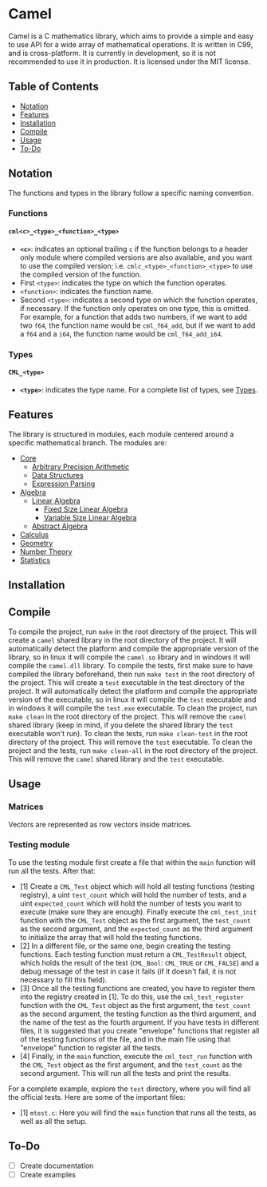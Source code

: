 # Camel

Camel is a C mathematics library, which aims to provide a simple and easy to use API for a wide array of mathematical operations. It is written in C99, and is cross-platform. It is currently in development, so it is not recommended to use it in production. It is licensed under the MIT license.

## Table of Contents

- [Notation](#notation)
- [Features](#features)
- [Installation](#installation)
- [Compile](#compile)
- [Usage](#usage)
- [To-Do](#to-do)

## Notation

The functions and types in the library follow a specific naming convention.

### Functions

#### ```cml<c>_<type>_<function>_<type>```

- **```<c>```**: indicates an optional trailing ```c``` if the function belongs to a header only module where compiled versions are also available, and you want to use the compiled version; i.e. ```cmlc_<type>_<function>_<type>``` to use the compiled version of the function.
- First ```<type>```: indicates the type on which the function operates.
- ```<function>```: indicates the function name.
- Second ```<type>```: indicates a second type on which the function operates, if necessary. If the function only operates on one type, this is omitted. For example, for a function that adds two numbers, if we want to add two ```f64```, the function name would be ```cml_f64_add```, but if we want to add a ```f64``` and a ```i64```, the function name would be ```cml_f64_add_i64```.

### Types

#### ```CML_<type>```

- **```<type>```**: indicates the type name. For a complete list of types, see [Types](doc/types.md).

## Features

The library is structured in modules, each module centered around a specific mathematical branch. The modules are:

- [Core](doc/core/core.md)
  - [Arbitrary Precision Arithmetic](doc/core/bignum.md)
  - [Data Structures](doc/core/dstructs.md)
  - [Expression Parsing](doc/core/expression.md)
- [Algebra](doc/algebra/algebra.md)
  - [Linear Algebra](doc/algebra/linear/linear.md)
    - [Fixed Size Linear Algebra](doc/algebra/linear/flinear.md)
    - [Variable Size Linear Algebra](doc/algebra/linear/vlinear.md)
  - [Abstract Algebra](doc/algebra/abstract.md)
- [Calculus](doc/calculus/calculus.md)
- [Geometry](doc/geometry/geometry.md)
- [Number Theory](doc/numtheory/numtheory.md)
- [Statistics](doc/statistics/statistics.md)

## Installation

## Compile

To compile the project, run ```make``` in the root directory of the project. This will create a ```camel``` shared library in the root directory of the project. It will automatically detect the platform and compile the appropriate version of the library, so in linux it will compile the ```camel.so``` library and in windows it will compile the ```camel.dll``` library. To compile the tests, first make sure to have compiled the library beforehand, then run ```make test``` in the root directory of the project. This will create a ```test``` executable in the test directory of the project. It will automatically detect the platform and compile the appropriate version of the executable, so in linux it will compile the ```test``` executable and in windows it will compile the ```test.exe``` executable. To clean the project, run ```make clean``` in the root directory of the project. This will remove the ```camel``` shared library (keep in mind, if you delete the shared library the ```test``` executable won't run). To clean the tests, run ```make clean-test``` in the root directory of the project. This will remove the ```test``` executable. To clean the project and the tests, run ```make clean-all``` in the root directory of the project. This will remove the ```camel``` shared library and the ```test``` executable.

## Usage

### Matrices

Vectors are represented as row vectors inside matrices.

### Testing module

To use the testing module first create a file that within the ```main``` function will run all the tests. After that:

- [1] Create a ```CML_Test``` object which will hold all testing functions (testing registry), a uint ```test_count``` which will hold the number of tests, and a uint ```expected_count``` which will hold the number of tests you want to execute (make sure they are enough). Finally execute the ```cml_test_init``` function with the ```CML_Test``` object as the first argument, the ```test_count``` as the second argument, and the ```expected_count``` as the third argument to initialize the array that will hold the testing functions.
- [2] In a different file, or the same one, begin creating the testing functions. Each testing function must return a ```CML_TestResult``` object, which holds the result of the test (```CML_Bool```: ```CML_TRUE``` or ```CML_FALSE```) and a debug message of the test in case it fails (if it doesn't fail, it is not necessary to fill this field).
- [3] Once all the testing functions are created, you have to register them into the registry created in [1]. To do this, use the ```cml_test_register``` function with the ```CML_Test``` object as the first argument, the ```test_count``` as the second argument, the testing function as the third argument, and the name of the test as the fourth argument. If you have tests in different files, it is suggested that you create "envelope" functions that register all of the testing functions of the file, and in the main file using that "envelope" function to register all the tests.
- [4] Finally, in the ```main``` function, execute the ```cml_test_run``` function with the ```CML_Test``` object as the first argument, and the ```test_count``` as the second argument. This will run all the tests and print the results.

For a complete example, explore the ```test``` directory, where you will find all the official tests. Here are some of the important files:

- [1] ```mtest.c```: Here you will find the ```main``` function that runs all the tests, as well as all the setup.

## To-Do

- [ ] Create documentation
- [ ] Create examples

